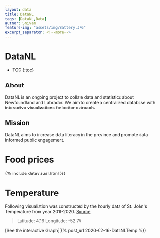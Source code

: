 ```yaml
---
layout: data
title: DataNL
tags: [DataNL,Data]
author: Shivam
feature-img: "assets/img/Battery.JPG"
excerpt_separator: <!--more-->
---
```

# DataNL
* TOC
{:toc}
## About
DataNL is an ongoing project to collate data and statistics about Newfoundland and Labrador. We aim to create a centralised database with interactive visualizations for better outreach.
## Mission
DataNL aims to increase data literacy in the province and promote data informed public engagement.

# Food prices

{% include datavisual.html %}

# Temperature
Following visualiation was constructed by the hourly data of St. John's Temperature from year 2011-2020. [Source](https://climate.copernicus.eu/climate-reanalysis)
> Latitude: 47.6
> Longitude: -52.75

[See the interactive Graph]({% post_url 2020-02-16-DataNLTemp %})

